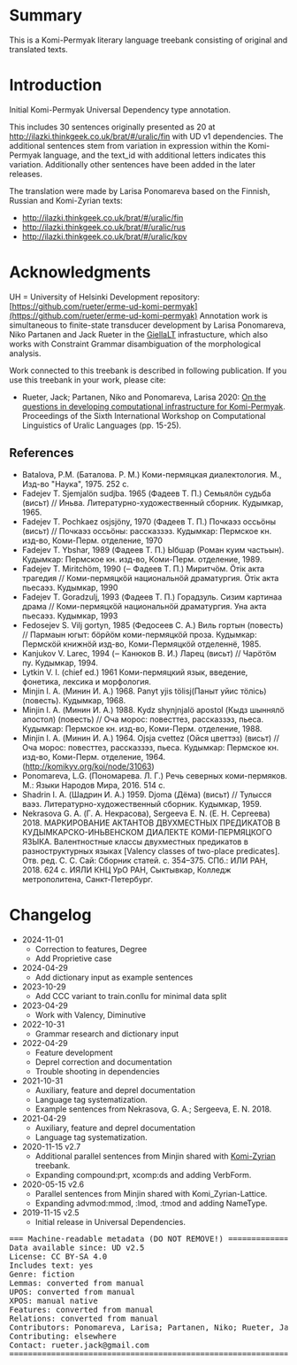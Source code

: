 # Summary

This is a Komi-Permyak literary language treebank consisting of original and translated texts.


# Introduction

Initial Komi-Permyak Universal Dependency type annotation.

This includes 30 sentences originally presented as 20 at
http://ilazki.thinkgeek.co.uk/brat/#/uralic/fin with UD v1 dependencies.
The additional sentences stem from variation in expression within the
Komi-Permyak language, and the text_id with additional letters indicates
this variation. Additionally other sentences have been added in the later releases. 

The translation were made by Larisa Ponomareva based on the Finnish, Russian and Komi-Zyrian texts:

* http://ilazki.thinkgeek.co.uk/brat/#/uralic/fin
* http://ilazki.thinkgeek.co.uk/brat/#/uralic/rus
* http://ilazki.thinkgeek.co.uk/brat/#/uralic/kpv


# Acknowledgments

UH = University of Helsinki
Development repository:
[https://github.com/rueter/erme-ud-komi-permyak](https://github.com/rueter/erme-ud-komi-permyak)
Annotation work is simultaneous to finite-state transducer development by Larisa Ponomareva, Niko Partanen and Jack Rueter in the [GiellaLT](https://giellalt.uit.no/lang-koi) infrastucture, which also works with Constraint Grammar disambiguation of the morphological analysis.

Work connected to this treebank is described in following publication. If you use this treebank in your work, please cite:

* Rueter, Jack; Partanen, Niko and Ponomareva, Larisa 2020: [On the questions in developing computational infrastructure for Komi-Permyak](https://www.aclweb.org/anthology/2020.iwclul-1.3.pdf). Proceedings of the Sixth International Workshop on Computational Linguistics of Uralic Languages (pp. 15-25).

## References

* Batalova, P.M. (Баталова. Р. М.) Коми-пермяцкая диалектология. М., Изд-во "Наука", 1975. 252 с. 
* Fadejev T. Sjemjalӧn sudjba. 1965 (Фадеев Т. П.) Семьялӧн судьба (висьт) // Иньва. Литературно-художественный сборник. Кудымкар, 1965.
* Fadejev T. Pochkaez osjsjӧny, 1970 (Фадеев Т. П.) Почкаэз оссьӧны (висьт) // Почкаэз оссьӧны: рассказзэз. Кудымкар: Пермское кн. изд-во, Коми-Перм. отделение, 1970
* Fadejev T. Ybshar, 1989 (Фадеев Т. П.) Ыбшар (Роман куим частьын). Кудымкар: Пермское кн. изд-во, Коми-Перм. отделение, 1989.
* Fadejev T. Miritchӧm, 1990 (‒ Фадеев Т. П.) Миритчӧм. Ӧтік акта трагедия // Коми-пермяцкӧӥ национальнӧй драматургия. Ӧтік акта пьесаэз. Кудымкар, 1990
* Fadejev T. Goradzulj, 1993 (Фадеев Т. П.) Горадзуль. Сизим картинаа драма // Коми-пермяцкӧй национальнӧӥ драматургия. Уна акта пьесаэз. Кудымкар, 1993
* Fedosejev S. Vilj gortyn, 1985 (Федосеев С. А.) Виль гортын (повесть) // Пармаын югыт: бӧрйӧм коми-пермяцкӧй проза. Кудымкар: Пермскӧӥ книжнӧй изд-во, Коми-Пермяцкӧй отделеннё, 1985.
* Kanjukov V. Larec, 1994 (‒ Канюков В. И.) Ларец (висьт) // Чарӧтӧм пу. Кудымкар, 1994.
* Lytkin V. I. (chief ed.) 1961 Коми-пермяцкий язык, введение, фонетика, лексика и морфология.  
* Minjin I. A. (Минин И. А.) 1968. Panyt yjis tӧlisj(Паныт уйис тӧлісь) (повесть). Кудымкар, 1968.
* Minjin I. A. (Минин И. А.) 1988. Kydz shynjnjalӧ apostol (Кыдз шыннялӧ апостол) (повесть) // Оча морос: повесттез, рассказзэз, пьеса. Кудымкар: Пермское кн. изд-во, Коми-Перм. отделение, 1988.
* Minjin I. A. (Минин И. А.) 1964. Ojsja cvettez (Ойся цветтэз) (висьт) // Оча морос: повесттез, рассказзэз, пьеса. Кудымкар: Пермское кн. изд-во, Коми-Перм. отделение, 1964. (http://komikyv.org/koi/node/31063)
* Ponomareva, L.G. (Пономарева. Л. Г.) Речь северных коми-пермяков. М.: Языки Народов Мира, 2016. 514 с.
* Shadrin I. A. (Шадрин И. А.) 1959. Djoma (Дёма) (висьт) // Тулысся ваэз. Литературно-художественный сборник. Кудымкар, 1959.
* Nekrasova G. A. (Г. А. Некрасова), Sergeeva E. N. (Е. Н. Сергеева) 2018. МАРКИРОВАНИЕ АКТАНТОВ ДВУХМЕСТНЫХ ПРЕДИКАТОВ В КУДЫМКАРСКО-ИНЬВЕНСКОМ ДИАЛЕКТЕ КОМИ-ПЕРМЯЦКОГО ЯЗЫКА. Валентностные классы двухместных предикатов в разноструктурных языках [Valency classes of two-place predicates].  Отв. ред. С. С. Сай: Сборник статей. с. 354–375. СПб.: ИЛИ РАН, 2018. 624 с. ИЯЛИ КНЦ УрО РАН, Сыктывкар, Колледж метрополитена, Санкт-Петербург.



# Changelog

* 2024-11-01
  * Correction to features, Degree
  * Add Proprietive case
* 2024-04-29
  * Add  dictionary input as example sentences
* 2023-10-29
  * Add CCC variant to train.conllu for minimal data split
* 2023-04-29
  * Work with Valency, Diminutive
* 2022-10-31
  * Grammar research and dictionary input
* 2022-04-29
  * Feature development
  * Deprel correction and documentation
  * Trouble shooting in dependencies
* 2021-10-31
  * Auxiliary, feature and deprel documentation
  * Language tag systematization.
  * Example sentences from Nekrasova, G. A.; Sergeeva, E. N. 2018.
* 2021-04-29
  * Auxiliary, feature and deprel documentation
  * Language tag systematization.
* 2020-11-15 v2.7
  * Additional parallel sentences from Minjin shared with [Komi-Zyrian](https://github.com/UniversalDependencies/UD_Komi_Zyrian-Lattice) treebank.
  * Expanding compound:prt, xcomp:ds and adding VerbForm.
* 2020-05-15 v2.6
  * Parallel sentences from Minjin shared with Komi_Zyrian-Lattice.
  * Expanding advmod:mmod, :lmod, :tmod and adding NameType.
* 2019-11-15 v2.5
  * Initial release in Universal Dependencies.


<pre>
=== Machine-readable metadata (DO NOT REMOVE!) ================================
Data available since: UD v2.5
License: CC BY-SA 4.0
Includes text: yes
Genre: fiction
Lemmas: converted from manual
UPOS: converted from manual
XPOS: manual native
Features: converted from manual
Relations: converted from manual
Contributors: Ponomareva, Larisa; Partanen, Niko; Rueter, Jack; Tyers, Francis
Contributing: elsewhere
Contact: rueter.jack@gmail.com
===============================================================================
</pre>
